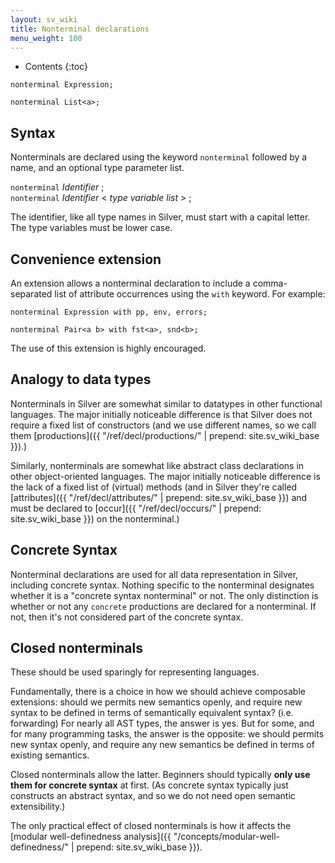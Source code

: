 ```yaml
---
layout: sv_wiki
title: Nonterminal declarations
menu_weight: 100
---
```


* Contents
{:toc}

```
nonterminal Expression;

nonterminal List<a>;
```

## Syntax

Nonterminals are declared using the keyword `nonterminal` followed by a name, and an optional type parameter list.

`nonterminal` _Identifier_ ; <br />
`nonterminal` _Identifier_ < _type variable list_ > ;

The identifier, like all type names in Silver, must start with a capital letter.  The type variables must be lower case.

## Convenience extension

An extension allows a nonterminal declaration to include a comma-separated list of attribute occurrences using the `with` keyword.  For example:

```
nonterminal Expression with pp, env, errors;

nonterminal Pair<a b> with fst<a>, snd<b>;
```

The use of this extension is highly encouraged.

## Analogy to data types

Nonterminals in Silver are somewhat similar to datatypes in other functional languages. The major initially noticeable difference is that Silver does not require a fixed list of constructors (and we use different names, so we call them [productions]({{ "/ref/decl/productions/" | prepend: site.sv_wiki_base }}).)

Similarly, nonterminals are somewhat like abstract class declarations in other object-oriented languages. The major initially noticeable difference is the lack of a fixed list of (virtual) methods (and in Silver they're called [attributes]({{ "/ref/decl/attributes/" | prepend: site.sv_wiki_base }}) and must be declared to [occur]({{ "/ref/decl/occurs/" | prepend: site.sv_wiki_base }}) on the nonterminal.)

## Concrete Syntax

Nonterminal declarations are used for all data representation in Silver, including concrete syntax.  Nothing specific to the nonterminal designates whether it is a "concrete syntax nonterminal" or not.  The only distinction is whether or not any `concrete` productions are declared for a nonterminal.  If not, then it's not considered part of the concrete syntax.

## Closed nonterminals

These should be used sparingly for representing languages.

Fundamentally, there is a choice in how we should achieve composable extensions: should we permits new semantics openly, and require new syntax to be defined in terms of semantically equivalent syntax? (i.e. forwarding) For nearly all AST types, the answer is yes. But for some, and for many programming tasks, the answer is the opposite: we should permits new syntax openly, and require any new semantics be defined in terms of existing semantics.

Closed nonterminals allow the latter. Beginners should typically **only use them for concrete syntax** at first. (As concrete syntax typically just constructs an abstract syntax, and so we do not need open semantic extensibility.)

The only practical effect of closed nonterminals is how it affects the [modular well-definedness analysis]({{ "/concepts/modular-well-definedness/" | prepend: site.sv_wiki_base }}).
